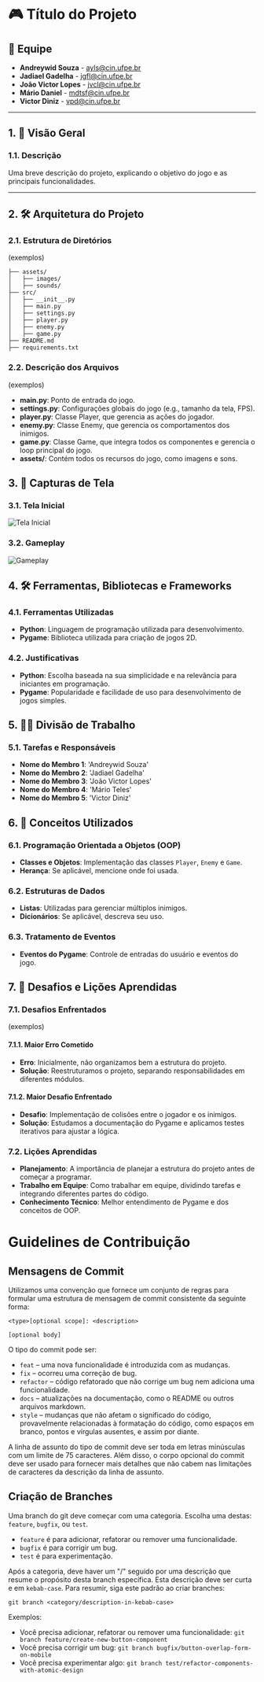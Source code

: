 # **🎮 Título do Projeto**

## 👥 Equipe
- **Andreywid Souza** - ayls@cin.ufpe.br
- **Jadiael Gadelha** - jgfl@cin.ufpe.br
- **João Victor Lopes** - jvcl@cin.ufpe.br
- **Mário Daniel** - mdtsf@cin.ufpe.br
- **Victor Diniz** - vpd@cin.ufpe.br

---

## 1. 📖 Visão Geral

### 1.1. Descrição
Uma breve descrição do projeto, explicando o objetivo do jogo e as principais funcionalidades.

---

## 2. 🛠 Arquitetura do Projeto

### 2.1. Estrutura de Diretórios
(exemplos)

```plaintext
├── assets/
│   ├── images/
│   ├── sounds/
├── src/
│   ├── __init__.py
│   ├── main.py
│   ├── settings.py
│   ├── player.py
│   ├── enemy.py
│   ├── game.py
├── README.md
├── requirements.txt
```

### 2.2. Descrição dos Arquivos
(exemplos)
- **main.py**: Ponto de entrada do jogo.
- **settings.py**: Configurações globais do jogo (e.g., tamanho da tela, FPS).
- **player.py**: Classe Player, que gerencia as ações do jogador.
- **enemy.py**: Classe Enemy, que gerencia os comportamentos dos inimigos.
- **game.py**: Classe Game, que integra todos os componentes e gerencia o loop principal do jogo.
- **assets/**: Contém todos os recursos do jogo, como imagens e sons.

## 3. 📸 Capturas de Tela

### 3.1. Tela Inicial
![Tela Inicial](assets/screenshots/tela_inicial.png)

### 3.2. Gameplay
![Gameplay](assets/screenshots/gameplay.png)

## 4. 🛠 Ferramentas, Bibliotecas e Frameworks

### 4.1. Ferramentas Utilizadas
- **Python**: Linguagem de programação utilizada para desenvolvimento.
- **Pygame**: Biblioteca utilizada para criação de jogos 2D.

### 4.2. Justificativas
- **Python**: Escolha baseada na sua simplicidade e na relevância para iniciantes em programação.
- **Pygame**: Popularidade e facilidade de uso para desenvolvimento de jogos simples.

## 5. 🧑‍💻 Divisão de Trabalho

### 5.1. Tarefas e Responsáveis
- **Nome do Membro 1**: 'Andreywid Souza'
- **Nome do Membro 2**: 'Jadiael Gadelha'
- **Nome do Membro 3**: 'João Victor Lopes'
- **Nome do Membro 4**: 'Mário Teles'
- **Nome do Membro 5**: 'Victor Diniz'

## 6. 🧠 Conceitos Utilizados

### 6.1. Programação Orientada a Objetos (OOP)
- **Classes e Objetos**: Implementação das classes `Player`, `Enemy` e `Game`.
- **Herança**: Se aplicável, mencione onde foi usada.

### 6.2. Estruturas de Dados
- **Listas**: Utilizadas para gerenciar múltiplos inimigos.
- **Dicionários**: Se aplicável, descreva seu uso.

### 6.3. Tratamento de Eventos
- **Eventos do Pygame**: Controle de entradas do usuário e eventos do jogo.

## 7. 🚧 Desafios e Lições Aprendidas

### 7.1. Desafios Enfrentados 
(exemplos)

#### 7.1.1. Maior Erro Cometido
- **Erro**: Inicialmente, não organizamos bem a estrutura do projeto.
- **Solução**: Reestruturamos o projeto, separando responsabilidades em diferentes módulos.

#### 7.1.2. Maior Desafio Enfrentado
- **Desafio**: Implementação de colisões entre o jogador e os inimigos.
- **Solução**: Estudamos a documentação do Pygame e aplicamos testes iterativos para ajustar a lógica.

### 7.2. Lições Aprendidas
- **Planejamento**: A importância de planejar a estrutura do projeto antes de começar a programar.
- **Trabalho em Equipe**: Como trabalhar em equipe, dividindo tarefas e integrando diferentes partes do código.
- **Conhecimento Técnico**: Melhor entendimento de Pygame e dos conceitos de OOP.

# Guidelines de Contribuição

## Mensagens de Commit

Utilizamos uma convenção que fornece um conjunto de regras para formular uma estrutura de mensagem de commit consistente da seguinte forma:

```
<type>[optional scope]: <description>

[optional body]
```

O tipo do commit pode ser:

- `feat` – uma nova funcionalidade é introduzida com as mudanças.
- `fix` – ocorreu uma correção de bug.
- `refactor` – código refatorado que não corrige um bug nem adiciona uma funcionalidade.
- `docs` – atualizações na documentação, como o README ou outros arquivos markdown.
- `style` – mudanças que não afetam o significado do código, provavelmente relacionadas à formatação do código, como espaços em branco, pontos e vírgulas ausentes, e assim por diante.

A linha de assunto do tipo de commit deve ser toda em letras minúsculas com um limite de 75 caracteres. Além disso, o corpo opcional do commit deve ser usado para fornecer mais detalhes que não cabem nas limitações de caracteres da descrição da linha de assunto.

## Criação de Branches

Uma branch do git deve começar com uma categoria. Escolha uma destas: `feature`, `bugfix`, ou `test`.

- `feature` é para adicionar, refatorar ou remover uma funcionalidade.
- `bugfix` é para corrigir um bug.
- `test` é para experimentação.

Após a categoria, deve haver um "/" seguido por uma descrição que resume o propósito desta branch específica. Esta descrição deve ser curta e em `kebab-case`. Para resumir, siga este padrão ao criar branches:

```
git branch <category/description-in-kebab-case>
```

Exemplos:

- Você precisa adicionar, refatorar ou remover uma funcionalidade: `git branch feature/create-new-button-component`
- Você precisa corrigir um bug: `git branch bugfix/button-overlap-form-on-mobile`
- Você precisa experimentar algo: `git branch test/refactor-components-with-atomic-design`


